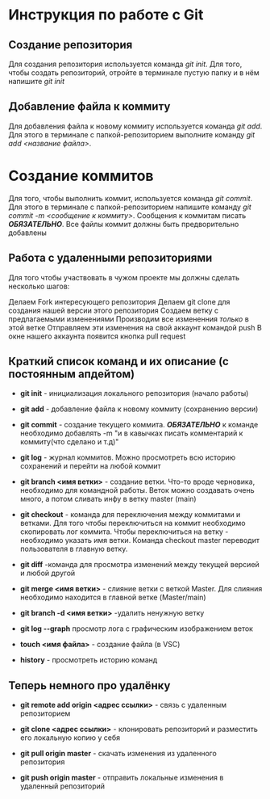 # Инструкция по работе с Git

## Создание репозитория
Для создания репозитория используется команда *git init*. Для того, чтобы создать репозиторий, отройте в терминале пустую папку и в нём напишите *git init*

## Добавление файла к коммиту
Для добавления файла к новому коммиту используется команда *git add*. Для этого в терминале с папкой-репозиторием выполните команду *git add <название файла>*.

# Создание коммитов
Для того, чтобы выполнить коммит, используется команда *git commit*. Для этого в терминале с папкой-репозиторием напишите команду *git commit -m <сообщение к коммиту>*. Сообщения к коммитам писать ***ОБЯЗАТЕЛЬНО***. Все файлы коммит должны быть предворительно добавлены


## Работа с удаленными репозиториями

Для того чтобы участвовать в чужом проекте мы должны сделать несколько шагов:

Делаем Fork интересующего репозитория
Делаем git clone для создания нашей версии этого репозитория
Создаем ветку с предлагаемыми изменениями
Производим все измененния *только* в этой ветке
Отправляем эти изменения на свой аккаунт командой push
В окне нашего аккаунта появится кнопка pull request

## Краткий список команд и их описание (с постоянным апдейтом)

+ **git init** - инициализация локального репозитория (начало работы)

+ **git add** - добавление файла к новому коммиту (сохранению версии)

+ **git commit** - создание текущего коммита. ***ОБЯЗАТЕЛЬНО*** к команде 
необходимо добавлять -m "и в кавычках писать комментарий к коммиту(что сделано и т.д)" 

+ **git log** - журнал коммитов. Можно просмотреть всю историю сохранений и перейти на любой коммит

+ **git branch <имя ветки>** - создание ветки. Что-то вроде черновика, необходимо для командной работы. Веток можно создавать очень много, а потом сливать инфу в ветку master (main)

+ **git checkout** - команда для переключения между коммитами и ветками. Для того чтобы переключиться на коммит необходимо скопировать лог коммита. Чтобы переключиться на ветку - необходимо указать имя ветки. Команда checkout master переводит пользователя в главную ветку.

+ **git diff** -команда для просмотра изменений между текущей версией и любой другой

+ **git merge <имя ветки>** - слияние ветки с веткой Master. Для слияния необходимо находится в главной ветке (Master/main)

+ **git branch -d <имя ветки>** -удалить ненужную ветку

+ **git log --graph** просмотр лога с графическим изображением веток

+ **touch <имя файла>** - создание файла (в VSC)

+ **history** - просмотреть историю команд

## Теперь немного про удалёнку

+ **git remote add origin <адрес ссылки>** - связь с удаленным репозиторием

+ **git clone <адрес ссылки>** - клонировать репозиторий и разместить его локальную копию у себя

+ **git pull origin master** - скачать изменения из удаленного репозитория

+ **git push origin master** - отправить локальные изменения в удаленный репозиторий
